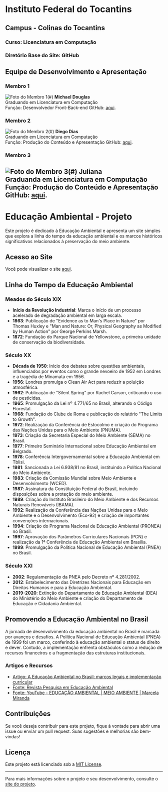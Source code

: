 # Instituto Federal do Tocantins
## Campus - Colinas do Tocantins
### Curso: Licenciatura em Computação

### Diretório Base do Site: GitHub 

## Equipe de Desenvolvimento e Apresentação

### Membro 1
![Foto do Membro 1](https://avatars.githubusercontent.com/u/105525805?v=4.jpg)(#)
**Michael Douglas**  
Graduando em Licenciatura em Computação  
Função: Desenvolvedor Front-Back-end
GitHub: [aqui](https://github.com/MichaelDouglasCA).

### Membro 2
![Foto do Membro 2](https://avatars.githubusercontent.com/u/104952652?v=4.jpg)(#)
**Diego Dias**  
Graduando em Licenciatura em Computação  
Função: Produção do Conteúdo e Apresentação
GitHub: [aqui](https://github.com/Diegoif23).

### Membro 3
![Foto do Membro 3](https://avatars.githubusercontent.com/u/113299679?v=4.jpg)(#)
**Juliana**  
Graduanda em Licenciatura em Computação  
Função: Produção do Conteúdo e Apresentação  
GitHub: [aqui](https://github.com/j5ul1ana).
---

# Educação Ambiental - Projeto

Este projeto é dedicado à Educação Ambiental e apresenta um site simples que explora a linha do tempo da educação ambiental e os marcos históricos significativos relacionados à preservação do meio ambiente.

## Acesso ao Site

Você pode visualizar o site [aqui](https://michaeldouglasca.github.io/Educacao-Ambiental-IFTO-Colinas-do-Tocantins/).

## Linha do Tempo da Educação Ambiental

### Meados do Século XIX

- **Início da Revolução Industrial**: Marca o início de um processo acelerado de degradação ambiental em larga escala.
- **1863**: Publicação de "Evidence as to Man's Place in Nature" por Thomas Huxley e "Man and Nature: Or, Physical Geography as Modified by Human Action" por George Perkins Marsh.
- **1872**: Fundação do Parque Nacional de Yellowstone, a primeira unidade de conservação da biodiversidade.

### Século XX

- **Década de 1950**: Início dos debates sobre questões ambientais, influenciados por eventos como o grande nevoeiro de 1952 em Londres e a tragédia de Minamata em 1956.
- **1956**: Londres promulga o Clean Air Act para reduzir a poluição atmosférica.
- **1962**: Publicação de "Silent Spring" por Rachel Carson, criticando o uso de pesticidas.
- **1965**: Promulgação da Lei nº 4.771/65 no Brasil, alterando o Código Florestal.
- **1968**: Fundação do Clube de Roma e publicação do relatório "The Limits to Growth".
- **1972**: Realização da Conferência de Estocolmo e criação do Programa das Nações Unidas para o Meio Ambiente (PNUMA).
- **1973**: Criação da Secretaria Especial do Meio Ambiente (SEMA) no Brasil.
- **1977**: Primeiro Seminário Internacional sobre Educação Ambiental em Belgrado.
- **1978**: Conferência Intergovernamental sobre a Educação Ambiental em Tblisi.
- **1981**: Sancionada a Lei 6.938/81 no Brasil, instituindo a Política Nacional do Meio Ambiente.
- **1983**: Criação da Comissão Mundial sobre Meio Ambiente e Desenvolvimento (WCED).
- **1987**: Assinatura da Constituição Federal do Brasil, incluindo disposições sobre a proteção do meio ambiente.
- **1989**: Criação do Instituto Brasileiro do Meio Ambiente e dos Recursos Naturais Renováveis (IBAMA).
- **1992**: Realização da Conferência das Nações Unidas para o Meio Ambiente e o Desenvolvimento (Eco-92) e criação de importantes convenções internacionais.
- **1994**: Criação do Programa Nacional de Educação Ambiental (PRONEA) no Brasil.
- **1997**: Aprovação dos Parâmetros Curriculares Nacionais (PCN) e realização da 1ª Conferência de Educação Ambiental em Brasília.
- **1999**: Promulgação da Política Nacional de Educação Ambiental (PNEA) no Brasil.

### Século XXI

- **2002**: Regulamentação da PNEA pelo Decreto nº 4.281/2002.
- **2012**: Estabelecimento das Diretrizes Nacionais para Educação em Direitos Humanos e para a Educação Ambiental.
- **2019-2020**: Extinção do Departamento de Educação Ambiental (DEA) do Ministério do Meio Ambiente e criação do Departamento de Educação e Cidadania Ambiental.

## Promovendo a Educação Ambiental no Brasil

A jornada de desenvolvimento da educação ambiental no Brasil é marcada por avanços e desafios. A Política Nacional de Educação Ambiental (PNEA) de 1999 foi um marco, conferindo à educação ambiental o status de direito e dever. Contudo, a implementação enfrenta obstáculos como a redução de recursos financeiros e a fragmentação das estruturas institucionais.

### Artigos e Recursos

- [Artigo: A Educação Ambiental no Brasil: marcos legais e implementação curricular](#)
- [Fonte: Revista Pesquisa em Educação Ambiental](#)
- [Fonte: YouTube - EDUCAÇÃO AMBIENTAL | MEIO AMBIENTE | Marcela Miranda](#)

## Contribuições

Se você deseja contribuir para este projeto, fique à vontade para abrir uma issue ou enviar um pull request. Suas sugestões e melhorias são bem-vindas!

## Licença

Este projeto está licenciado sob a [MIT License](LICENSE).

---

Para mais informações sobre o projeto e seu desenvolvimento, consulte o [site do projeto](https://michaeldouglasca.github.io/Educacao-Ambiental-IFTO-Colinas-do-Tocantins/).